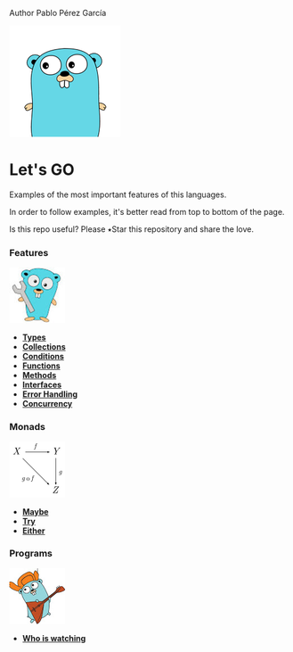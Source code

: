  Author Pablo Pérez García

![My image](img/gopher-main.png)    
 # Let's GO  
Examples of the most important features of this languages.

In order to follow examples, it's better read from top to bottom of the page.

Is this repo useful? Please ⭑Star this repository and share the love.

### Features
![My image](img/features.jpg)    

* **[Types](features/src/politrons/lang/Types_test.go)**
* **[Collections](features/src/politrons/lang/Collections_test.go)**
* **[Conditions](features/src/politrons/lang/Conditions_test.go)**
* **[Functions](features/src/politrons/lang/Functions_test.go)** 
* **[Methods](features/src/politrons/lang/Methods_test.go)**
* **[Interfaces](features/src/politrons/lang/Interfaces_test.go)**
* **[Error Handling](features/src/politrons/lang/ErrorHandling_test.go)**
* **[Concurrency](features/src/politrons/lang/Concurrency_test.go)**

### Monads
![My image](img/pure.png)    
* **[Maybe](features/src/politrons/monads/Maybe_test.go)**
* **[Try](features/src/politrons/monads/Try_test.go)**
* **[Either](features/src/politrons/monads/Either_test.go)**

### Programs
![My image](img/programs.jpg)    

* **[Who is watching](https://github.com/politrons/Who-is-watching)**